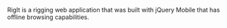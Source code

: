RigIt is a rigging web application that was built with jQuery Mobile that has offline browsing capabilities.

